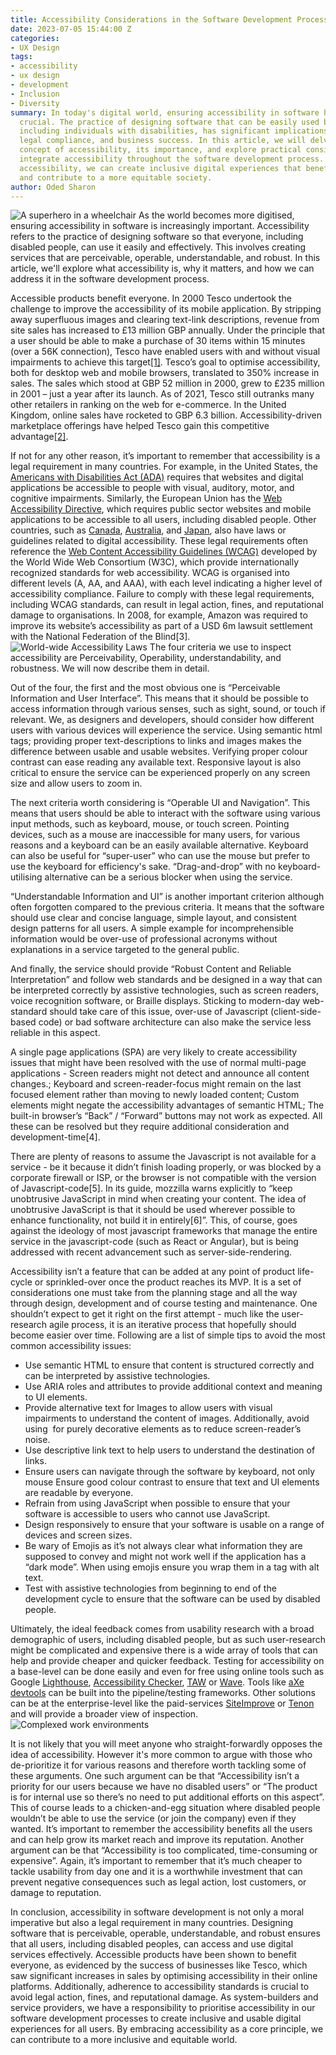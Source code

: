 ```yaml
---
title: Accessibility Considerations in the Software Development Process
date: 2023-07-05 15:44:00 Z
categories:
- UX Design
tags:
- accessibility
- ux design
- development
- Inclusion
- Diversity
summary: In today's digital world, ensuring accessibility in software has become increasingly
  crucial. The practice of designing software that can be easily used by everyone,
  including individuals with disabilities, has significant implications for user experience,
  legal compliance, and business success. In this article, we will delve into the
  concept of accessibility, its importance, and explore practical considerations to
  integrate accessibility throughout the software development process. By prioritizing
  accessibility, we can create inclusive digital experiences that benefit all users
  and contribute to a more equitable society.
author: Oded Sharon
---
```


![A superhero in a wheelchair](/uploads/superhero.png)
As the world becomes more digitised, ensuring accessibility in software is increasingly important. Accessibility refers to the practice of designing software so that everyone, including disabled people, can use it easily and effectively. This involves creating services that are perceivable, operable, understandable, and robust. In this article, we'll explore what accessibility is, why it matters, and how we can address it in the software development process.

Accessible products benefit everyone. In 2000 Tesco undertook the challenge to improve the accessibility of its mobile application. By stripping away superfluous images and clearing text-link descriptions, revenue from site sales has increased to £13 million GBP annually. Under the principle that a user should be able to make a purchase of 30 items within 15 minutes (over a 56K connection), Tesco have enabled users with and without visual impairments to achieve this target[\[1\]](https://www.w3.org/WAI/business-case/archive/tesco-case-study). Tesco’s goal to optimise accessibility, both for desktop web and mobile browsers, translated to 350% increase in sales. The sales which stood at GBP 52 million in 2000, grew to £235 million in 2001 – just a year after its launch. As of 2021, Tesco still outranks many other retailers in ranking on the web for e-commerce. In the United Kingdom, online sales have rocketed to GBP 6.3 billion. Accessibility-driven marketplace offerings have helped Tesco gain this competitive advantage[\[2\]](https://codemantra.com/accessibility-higher-sales/).

If not for any other reason, it’s important to remember that accessibility is a legal requirement in many countries. For example, in the United States, the [Americans with Disabilities Act (ADA)](https://adata.org/learn-about-ada) requires that websites and digital applications be accessible to people with visual, auditory, motor, and cognitive impairments. Similarly, the European Union has the [Web Accessibility Directive](https://digital-strategy.ec.europa.eu/en/policies/web-accessibility), which requires public sector websites and mobile applications to be accessible to all users, including disabled people. Other countries, such as [Canada](https://www.canada.ca/en/employment-social-development/programs/accessible-people-disabilities/act-summary.html), [Australia](https://www.dta.gov.au/help-and-advice/digital-service-standard/digital-service-standard-criteria/9-make-it-accessible), and [Japan](https://www.w3.org/WAI/policies/japan/), also have laws or guidelines related to digital accessibility. These legal requirements often reference the [Web Content Accessibility Guidelines (WCAG)](https://www.w3.org/WAI/standards-guidelines/wcag/) developed by the World Wide Web Consortium (W3C), which provide internationally recognized standards for web accessibility. WCAG is organised into different levels (A, AA, and AAA), with each level indicating a higher level of accessibility compliance. Failure to comply with these legal requirements, including WCAG standards, can result in legal action, fines, and reputational damage to organisations. In 2008, for example, Amazon was required to improve its website’s accessibility as part of a USD 6m lawsuit settlement with the National Federation of the Blind\[3\].
![World-wide Accessibility Laws](/uploads/accessibility-world-map.jpg)
The four criteria we use to inspect accessibility are Perceivability, Operability, understandability, and robustness. We will now describe them in detail.

Out of the four, the first and the most obvious one is “Perceivable Information and User Interface”. This means that it should be possible to access information through various senses, such as sight, sound, or touch if relevant. We, as designers and developers, should consider how different users with various devices will experience the service. Using semantic html tags; providing proper text-descriptions to links and images makes the difference between usable and usable websites. Verifying proper colour contrast can ease reading any available text. Responsive layout is also critical to ensure the service can be experienced properly on any screen size and allow users to zoom in.

The next criteria worth considering is “Operable UI and Navigation”. This means that users should be able to interact with the software using various input methods, such as keyboard, mouse, or touch screen. Pointing devices, such as a mouse are inaccessible for many users, for various reasons and a keyboard can be an easily available alternative. Keyboard can also be useful for “super-user” who can use the mouse but prefer to use the keyboard for efficiency's sake. “Drag-and-drop” with no keyboard-utilising alternative can be a serious blocker when using the service.

“Understandable Information and UI” is another important criterion although often forgotten compared to the previous criteria. It means that the software should use clear and concise language, simple layout, and consistent design patterns for all users. A simple example for incomprehensible information would be over-use of professional acronyms without explanations in a service targeted to the general public.

And finally, the service should provide “Robust Content and Reliable Interpretation” and follow web standards and be designed in a way that can be interpreted correctly by assistive technologies, such as screen readers, voice recognition software, or Braille displays. Sticking to modern-day web-standard should take care of this issue, over-use of Javascript (client-side-based code) or bad software architecture can also make the service less reliable in this aspect.

A single page applications (SPA) are very likely to create accessibility issues that might have been resolved with the use of normal multi-page applications - Screen readers might not detect and announce all content changes.; Keyboard and screen-reader-focus might remain on the last focused element rather than moving to newly loaded content; Custom elements might negate the accessibility advantages of semantic HTML; The built-in browser’s “Back” / “Forward” buttons may not work as expected. All these can be resolved but they require additional consideration and development-time\[4\].

There are plenty of reasons to assume the Javascript is not available for a service - be it because it didn’t finish loading properly, or was blocked by a corporate firewall or ISP, or the browser is not compatible with the version of Javascript-code\[5\]. In its guide, mozzilla warns explicitly to “keep unobtrusive JavaScript in mind when creating your content. The idea of unobtrusive JavaScript is that it should be used wherever possible to enhance functionality, not build it in entirely\[6\]”. This, of course, goes against the ideology of most javascript frameworks that manage the entire service in the javascript-code (such as React or Angular), but is being addressed with recent advancement such as server-side-rendering.

Accessibility isn’t a feature that can be added at any point of product life-cycle or sprinkled-over once the product reaches its MVP. It is a set of considerations one must take from the planning stage and all the way through design, development and of course testing and maintenance. One shouldn’t expect to get it right on the first attempt - much like the user-research agile process, it is an iterative process that hopefully should become easier over time. Following are a list of simple tips to avoid the most common accessibility issues:
- Use semantic HTML to ensure that content is structured correctly and can be interpreted by assistive technologies.
- Use ARIA roles and attributes to provide additional context and meaning to UI elements.
- Provide alternative text for Images to allow users with visual impairments to understand the content of images. Additionally, avoid using <img> for purely decorative elements as to reduce screen-reader’s noise.
- Use descriptive link text to help users to understand the destination of links.
- Ensure users can navigate through the software by keyboard, not only mouse
Ensure good colour contrast to ensure that text and UI elements are readable by everyone.
- Refrain from using JavaScript when possible to ensure that your software is accessible to users who cannot use JavaScript.
- Design responsively to ensure that your software is usable on a range of devices and screen sizes.
- Be wary of Emojis as it’s not always clear what information they are supposed to convey and might not work well if the application has a “dark mode”. When
using emojis ensure you wrap them in a tag with alt text.
- Test with assistive technologies from beginning to end of the development cycle to ensure that the software can be used by disabled people.

Ultimately, the ideal feedback comes from usability research with a broad demographic of users, including disabled people, but as such user-research might be complicated and expensive there is a wide array of tools that can help and provide cheaper and quicker feedback. Testing for accessibility on a base-level can be done easily and even for free using online tools such as Google [Lighthouse](https://developer.chrome.com/docs/lighthouse/accessibility/), [Accessibility Checker](https://www.accessibilitychecker.org/), [TAW](https://www.tawdis.net/#) or [Wave](https://wave.webaim.org/). Tools like [aXe devtools](https://www.deque.com/axe/devtools/) can be built into the pipeline/testing frameworks. Other solutions can be at the enterprise-level like the paid-services [SiteImprove](https://www.siteimprove.com/toolkit/accessibility-checker/) or [Tenon](https://tenon.io/) and will provide a broader view of inspection.
![Complexed work environments](/uploads/work-env.png)

It is not likely that you will meet anyone who straight-forwardly opposes the idea of accessibility. However it's more common to argue with those who de-prioritize it for various reasons and therefore worth tackling some of these arguments. One such argument can be that “Accessibility isn’t a priority for our users because we have no disabled users” or “The product is for internal use so there’s no need to put additional efforts on this aspect”. This of course leads to a chicken-and-egg situation where disabled people  wouldn’t be able to use the service (or join the company) even if they wanted. It’s important to remember the accessibility benefits all the users and can help grow its market reach and improve its reputation. Another argument can be that “Accessibility is too complicated, time-consuming or expensive”. Again, it’s important to remember that it’s much cheaper to tackle usability from day one and it is a worthwhile investment that can prevent negative consequences such as legal action, lost customers, or damage to reputation.

In conclusion, accessibility in software development is not only a moral imperative but also a legal requirement in many countries. Designing software that is perceivable, operable, understandable, and robust ensures that all users, including disabled peoples, can access and use digital services effectively. Accessible products have been shown to benefit everyone, as evidenced by the success of businesses like Tesco, which saw significant increases in sales by optimising accessibility in their online platforms. Additionally, adherence to accessibility standards is crucial to avoid legal action, fines, and reputational damage. As system-builders and service providers, we have a responsibility to prioritise accessibility in our software development processes to create inclusive and usable digital experiences for all users. By embracing accessibility as a core principle, we can contribute to a more inclusive and equitable world.